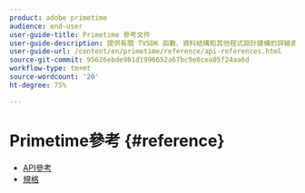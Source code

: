 ```yaml
---
product: adobe primetime
audience: end-user
user-guide-title: Primetime 參考文件
user-guide-description: 提供有關 TVSDK 函數、資料結構和其他程式設計建構的詳細資訊。
user-guide-url: /content/en/primetime/reference/api-references.html
source-git-commit: 95626ebde981d1996652a67bc9e0cea05f24aa6d
workflow-type: tm+mt
source-wordcount: '20'
ht-degree: 75%

---
```



# Primetime參考 {#reference}

+ [API參考](api-references.md)
+ [規格](specifications.md)